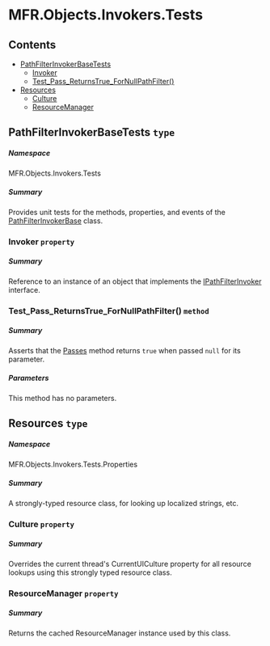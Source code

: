 <a name='assembly'></a>
# MFR.Objects.Invokers.Tests

## Contents

- [PathFilterInvokerBaseTests](#T-MFR-Objects-Invokers-Tests-PathFilterInvokerBaseTests 'MFR.Objects.Invokers.Tests.PathFilterInvokerBaseTests')
  - [Invoker](#P-MFR-Objects-Invokers-Tests-PathFilterInvokerBaseTests-Invoker 'MFR.Objects.Invokers.Tests.PathFilterInvokerBaseTests.Invoker')
  - [Test_Pass_ReturnsTrue_ForNullPathFilter()](#M-MFR-Objects-Invokers-Tests-PathFilterInvokerBaseTests-Test_Pass_ReturnsTrue_ForNullPathFilter 'MFR.Objects.Invokers.Tests.PathFilterInvokerBaseTests.Test_Pass_ReturnsTrue_ForNullPathFilter')
- [Resources](#T-MFR-Objects-Invokers-Tests-Properties-Resources 'MFR.Objects.Invokers.Tests.Properties.Resources')
  - [Culture](#P-MFR-Objects-Invokers-Tests-Properties-Resources-Culture 'MFR.Objects.Invokers.Tests.Properties.Resources.Culture')
  - [ResourceManager](#P-MFR-Objects-Invokers-Tests-Properties-Resources-ResourceManager 'MFR.Objects.Invokers.Tests.Properties.Resources.ResourceManager')

<a name='T-MFR-Objects-Invokers-Tests-PathFilterInvokerBaseTests'></a>
## PathFilterInvokerBaseTests `type`

##### Namespace

MFR.Objects.Invokers.Tests

##### Summary

Provides unit tests for the methods, properties, and events of the
[PathFilterInvokerBase](#T-MFR-Objects-PathFilterInvokerBase 'MFR.Objects.PathFilterInvokerBase')
class.

<a name='P-MFR-Objects-Invokers-Tests-PathFilterInvokerBaseTests-Invoker'></a>
### Invoker `property`

##### Summary

Reference to an instance of an object that implements the [IPathFilterInvoker](#T-MFR-Objects-Invokers-Interfaces-IPathFilterInvoker 'MFR.Objects.Invokers.Interfaces.IPathFilterInvoker') interface.

<a name='M-MFR-Objects-Invokers-Tests-PathFilterInvokerBaseTests-Test_Pass_ReturnsTrue_ForNullPathFilter'></a>
### Test_Pass_ReturnsTrue_ForNullPathFilter() `method`

##### Summary

Asserts that the
[Passes](#M-MFR-Objects-Invokers-Interfaces-IPathFilterInvoker-Passes 'MFR.Objects.Invokers.Interfaces.IPathFilterInvoker.Passes')
method returns `true` when passed
`null`
for its parameter.

##### Parameters

This method has no parameters.

<a name='T-MFR-Objects-Invokers-Tests-Properties-Resources'></a>
## Resources `type`

##### Namespace

MFR.Objects.Invokers.Tests.Properties

##### Summary

A strongly-typed resource class, for looking up localized strings, etc.

<a name='P-MFR-Objects-Invokers-Tests-Properties-Resources-Culture'></a>
### Culture `property`

##### Summary

Overrides the current thread's CurrentUICulture property for all
  resource lookups using this strongly typed resource class.

<a name='P-MFR-Objects-Invokers-Tests-Properties-Resources-ResourceManager'></a>
### ResourceManager `property`

##### Summary

Returns the cached ResourceManager instance used by this class.
